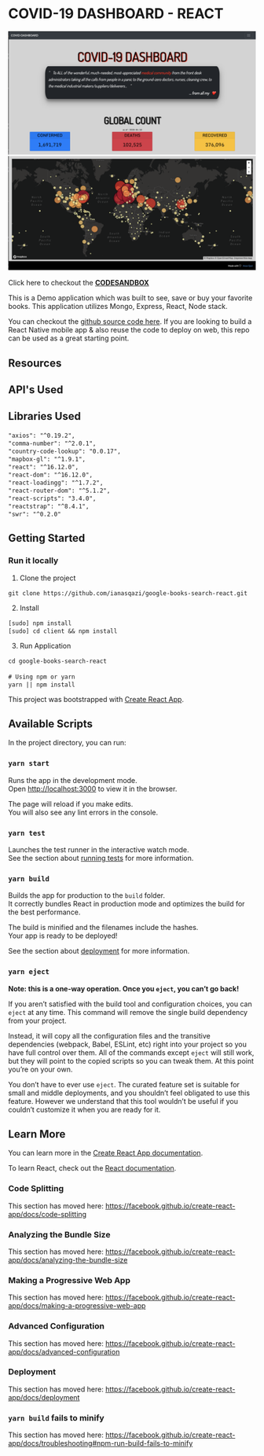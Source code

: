 # COVID-19 DASHBOARD - REACT

![COVID-19 DASHBOARD - REACT](screenshots/1.png)
![COVID-19 DASHBOARD - REACT](screenshots/2.png)

Click here to checkout the **[CODESANDBOX](https://codesandbox.io/s/covid19-dashboard-kmv7r)** 

This is a Demo application which was built to see, save or buy your favorite books. This application utilizes Mongo, Express, React, Node stack. 

You can checkout the [github source code here](https://github.com/ianasqazi/google-books-search-react). If you are looking to build a React Native mobile app & also reuse the code to deploy on web, this repo can be used as a great starting point.

## Resources 

## API's Used 


## Libraries Used 

    "axios": "^0.19.2",
    "comma-number": "^2.0.1",
    "country-code-lookup": "0.0.17",
    "mapbox-gl": "^1.9.1",
    "react": "^16.12.0",
    "react-dom": "^16.12.0",
    "react-loadingg": "^1.7.2",
    "react-router-dom": "^5.1.2",
    "react-scripts": "3.4.0",
    "reactstrap": "^8.4.1",
    "swr": "^0.2.0"

## Getting Started

### Run it locally

1. Clone the project

```
git clone https://github.com/ianasqazi/google-books-search-react.git
```

2. Install 

```
[sudo] npm install 
[sudo] cd client && npm install 
```

3. Run Application 

```
cd google-books-search-react

# Using npm or yarn
yarn || npm install
```



This project was bootstrapped with [Create React App](https://github.com/facebook/create-react-app).

## Available Scripts

In the project directory, you can run:

### `yarn start`

Runs the app in the development mode.<br />
Open [http://localhost:3000](http://localhost:3000) to view it in the browser.

The page will reload if you make edits.<br />
You will also see any lint errors in the console.

### `yarn test`

Launches the test runner in the interactive watch mode.<br />
See the section about [running tests](https://facebook.github.io/create-react-app/docs/running-tests) for more information.

### `yarn build`

Builds the app for production to the `build` folder.<br />
It correctly bundles React in production mode and optimizes the build for the best performance.

The build is minified and the filenames include the hashes.<br />
Your app is ready to be deployed!

See the section about [deployment](https://facebook.github.io/create-react-app/docs/deployment) for more information.

### `yarn eject`

**Note: this is a one-way operation. Once you `eject`, you can’t go back!**

If you aren’t satisfied with the build tool and configuration choices, you can `eject` at any time. This command will remove the single build dependency from your project.

Instead, it will copy all the configuration files and the transitive dependencies (webpack, Babel, ESLint, etc) right into your project so you have full control over them. All of the commands except `eject` will still work, but they will point to the copied scripts so you can tweak them. At this point you’re on your own.

You don’t have to ever use `eject`. The curated feature set is suitable for small and middle deployments, and you shouldn’t feel obligated to use this feature. However we understand that this tool wouldn’t be useful if you couldn’t customize it when you are ready for it.

## Learn More

You can learn more in the [Create React App documentation](https://facebook.github.io/create-react-app/docs/getting-started).

To learn React, check out the [React documentation](https://reactjs.org/).

### Code Splitting

This section has moved here: https://facebook.github.io/create-react-app/docs/code-splitting

### Analyzing the Bundle Size

This section has moved here: https://facebook.github.io/create-react-app/docs/analyzing-the-bundle-size

### Making a Progressive Web App

This section has moved here: https://facebook.github.io/create-react-app/docs/making-a-progressive-web-app

### Advanced Configuration

This section has moved here: https://facebook.github.io/create-react-app/docs/advanced-configuration

### Deployment

This section has moved here: https://facebook.github.io/create-react-app/docs/deployment

### `yarn build` fails to minify

This section has moved here: https://facebook.github.io/create-react-app/docs/troubleshooting#npm-run-build-fails-to-minify
